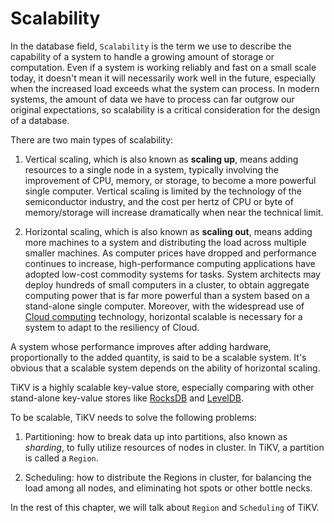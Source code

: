 # Scalability

In the database field, `Scalability` is the term we use to describe the capability of a system to handle a growing amount of storage or computation. Even if a system is working reliably and fast on a small scale today, it doesn't mean it will necessarily work well in the future, especially when the increased load exceeds what the system can process. In modern systems, the amount of data we have to process can far outgrow our original expectations, so scalability is a critical consideration for the design of a database.

There are two main types of scalability:

1. Vertical scaling, which is also known as __scaling up__, means adding resources to a single node in a system, typically involving the improvement of CPU, memory, or storage, to become a more powerful single computer. Vertical scaling is limited by the technology of the semiconductor industry, and the cost per hertz of CPU or byte of memory/storage will increase dramatically when near the technical limit.

2. Horizontal scaling, which is also known as __scaling out__, means adding more machines to a system and distributing the load across multiple smaller machines. As computer prices have dropped and performance continues to increase, high-performance computing applications have adopted low-cost commodity systems for tasks. System architects may deploy hundreds of small computers in a cluster, to obtain aggregate computing power that is far more powerful than a system based on a stand-alone single computer. Moreover, with the widespread use of [Cloud computing](https://en.wikipedia.org/wiki/Cloud_computing) technology, horizontal scalable is necessary for a system to adapt to the resiliency of Cloud.

A system whose performance improves after adding hardware, proportionally to the added quantity, is said to be a scalable system. It's obvious that a scalable system depends on the ability of horizontal scaling.

TiKV is a highly scalable key-value store, especially comparing with other stand-alone key-value stores like [RocksDB](https://rocksdb.org/) and [LevelDB](https://github.com/google/leveldb).

To be scalable, TiKV needs to solve the following problems:

1. Partitioning: how to break data up into partitions, also known as _sharding_, to fully utilize resources of nodes in cluster. In TiKV, a partition is called a `Region`.

2. Scheduling: how to distribute the Regions in cluster, for balancing the load among all nodes, and eliminating hot spots or other bottle necks.

In the rest of this chapter, we will talk about `Region` and `Scheduling` of TiKV.
